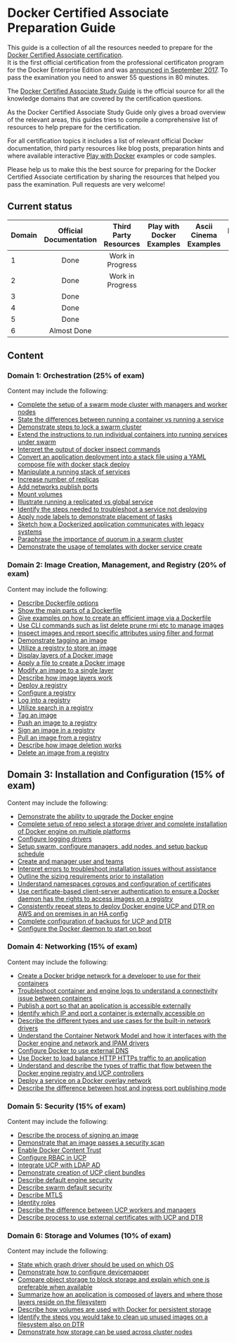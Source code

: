 # Docker Certified Associate Preparation Guide
This guide is a collection of all the resources needed to prepare for the [Docker Certified Associate certification](https://success.docker.com/Certification).  
It is the first official certification from the professional certificaton program for the Docker Enterprise Edition and was [announced in September 2017](https://blog.docker.com/tag/docker-certified-associate/).
To pass the examination you need to answer 55 questions in 80 minutes.

The [Docker Certified Associate Study Guide](https://prismic-io.s3.amazonaws.com/docker%2F8fb020bf-fe21-409c-ba02-7e0fd18276d5_dca+study+guide+v1.0.pdf) is the official source for all
the knowledge domains that are covered by the certification questions.

As the Docker Certified Associate Study Guide only gives a broad overview of the relevant areas, this guides tries to compile a comprehensive list of resources to help
prepare for the certification. 

For all certification topics it includes a list of relevant official Docker documentation, third party resources like blog posts, preparation hints and where
available interactive [Play with Docker](http://training.play-with-docker.com/alacart/) examples or code samples.

Please help us to make this the best source for preparing for the Docker Certified Associate certification by sharing the resources that helped you pass the examination.
Pull requests are very welcome!


## Current status
|Domain|Official Documentation|Third Party Resources|Play with Docker Examples|Ascii Cinema Examples|Preparation Hints|
|------|:--------------------:|:-------------------:|:-----------------------:|:-------------------:|:---------------:|
|1     |Done                  |Work in Progress     |                         |                     |                 |
|2     |Done                  |Work in Progress     |                         |                     |                 |
|3     |Done                  |                     |                         |                     |                 |
|4     |Done                  |                     |                         |                     |                 |
|5     |Done                  |                     |                         |                     |                 |
|6     |Almost Done           |                     |                         |                     |                 |

## Content
### Domain 1: Orchestration (25% of exam)
Content may include the following:
- [Complete the setup of a swarm mode cluster with managers and worker nodes](domain1/Complete_the_setup_of_a_swarm_mode_cluster_with_managers_and_worker_nodes.md)
- [State the differences between running a container vs running a service](domain1/State_the_differences_between_running_a_container_vs_running_a_service.md)
- [Demonstrate steps to lock a swarm cluster](domain1/Demonstrate_steps_to_lock_a_swarm_cluster.md)
- [Extend the instructions to run individual containers into running services under swarm](domain1/Extend_the_instructions_to_run_individual_containers_into_running_services_under_swarm.md)
- [Interpret the output of docker inspect commands](domain1/Interpret_the_output_of_docker_inspect_commands.md)
- [Convert an application deployment into a stack file using a YAML compose file with docker stack deploy](domain1/Convert_an_application_deployment_into_a_stack_file_using_a_YAML_compose_file_with_docker_stack_deploy.md)
- [Manipulate a running stack of services](domain1/Manipulate_a_running_stack_of_services.md)
- [Increase number of replicas](domain1/Increase_number_of_replicas.md)
- [Add networks publish ports](domain1/Add_networks_publish_ports.md)
- [Mount volumes](domain1/Mount_volumes.md)
- [Illustrate running a replicated vs global service](domain1/Illustrate_running_a_replicated_vs_global_service.md)
- [Identify the steps needed to troubleshoot a service not deploying](domain1/Identify_the_steps_needed_to_troubleshoot_a_service_not_deploying.md)
- [Apply node labels to demonstrate placement of tasks](domain1/Apply_node_labels_to_demonstrate_placement_of_tasks.md)
- [Sketch how a Dockerized application communicates with legacy systems](domain1/Sketch_how_a_Dockerized_application_communicates_with_legacy_systems.md)
- [Paraphrase the importance of quorum in a swarm cluster](domain1/Paraphrase_the_importance_of_quorum_in_a_swarm_cluster.md)
- [Demonstrate the usage of templates with docker service create](domain1/Demonstrate_the_usage_of_templates_with_docker_service_create.md)

### Domain 2: Image Creation, Management, and Registry (20% of exam)
Content may include the following:
- [Describe Dockerfile options](domain2/Describe_Dockerfile_options.md)
- [Show the main parts of a Dockerfile](domain2/Show_the_main_parts_of_a_Dockerfile.md)
- [Give examples on how to create an efficient image via a Dockerfile](domain2/Give_examples_on_how_to_create_an_efficient_image_via_a_Dockerfile.md)
- [Use CLI commands such as list delete prune rmi etc to manage images](domain2/Use_CLI_commands_such_as_list_delete_prune_rmi_etc_to_manage_images.md)
- [Inspect images and report specific attributes using filter and format](domain2/Inspect_images_and_report_specific_attributes_using_filter_and_format.md)
- [Demonstrate tagging an image](domain2/Demonstrate_tagging_an_image.md)
- [Utilize a registry to store an image](domain2/Utilize_a_registry_to_store_an_image.md)
- [Display layers of a Docker image](domain2/Display_layers_of_a_Docker_image.md)
- [Apply a file to create a Docker image](domain2/Apply_a_file_to_create_a_Docker_image.md)
- [Modify an image to a single layer](domain2/Modify_an_image_to_a_single_layer.md)
- [Describe how image layers work](domain2/Describe_how_image_layers_work.md)
- [Deploy a registry](domain2/Deploy_a_registry.md)
- [Configure a registry](domain2/Configure_a_registry.md)
- [Log into a registry](domain2/Log_into_a_registry.md)
- [Utilize search in a registry](domain2/Utilize_search_in_a_registry.md)
- [Tag an image](domain2/Tag_an_image.md)
- [Push an image to a registry](domain2/Push_an_image_to_a_registry.md)
- [Sign an image in a registry](domain2/Sign_an_image_in_a_registry.md)
- [Pull an image from a registry](domain2/Pull_an_image_from_a_registry.md)
- [Describe how image deletion works](domain2/Describe_how_image_deletion_works.md)
- [Delete an image from a registry](domain2/Delete_an_image_from_a_registry.md)

## Domain 3: Installation and Configuration (15% of exam)
Content may include the following:
- [Demonstrate the ability to upgrade the Docker engine](domain3/Demonstrate_the_ability_to_upgrade_the_Docker_engine.md)
- [Complete setup of repo select a storage driver and complete installation of Docker engine on multiple platforms](domain3/Complete_setup_of_repo_select_a_storage_driver_and_complete_installation_of_Docker_engine_on_multiple_platforms.md)
- [Configure logging drivers](domain3/Configure_logging_drivers.md)
- [Setup swarm, configure managers, add nodes, and setup backup schedule](domain3/Setup_swarm_configure_managers_add_nodes_and_setup_backup_schedule.md)
- [Create and manager user and teams](domain3/Create_and_manager_user_and_teams.md)
- [Interpret errors to troubleshoot installation issues without assistance](domain3/Interpret_errors_to_troubleshoot_installation_issues_without_assistance.md)
- [Outline the sizing requirements prior to installation](domain3/Outline_the_sizing_requirements_prior_to_installation.md)
- [Understand namespaces cgroups and configuration of certificates](domain3/Understand_namespaces_cgroups_and_configuration_of_certificates.md)
- [Use certificate-based client-server authentication to ensure a Docker daemon has the rights to access images on a registry](domain3/Use_certificate-based_client-server_authentication_to_ensure_a_Docker_daemon_has_the_rights_to_access_images_on_a_registry.md)
- [Consistently repeat steps to deploy Docker engine UCP and DTR on AWS and on premises in an HA config](domain3/Consistently_repeat_steps_to_deploy_Docker_engine_UCP_and_DTR_on_AWS_and_on_premises_in_an_HA_config.md)
- [Complete configuration of backups for UCP and DTR](domain3/Complete_configuration_of_backups_for_UCP_and_DTR.md)
- [Configure the Docker daemon to start on boot](domain3/Configure_the_Docker_daemon_to_start_on_boot.md)

### Domain 4: Networking (15% of exam)
Content may include the following:
- [Create a Docker bridge network for a developer to use for their containers](domain4/Create_a_Docker_bridge_network_for_a_developer_to_use_for_their_containers.md)
- [Troubleshoot container and engine logs to understand a connectivity issue between containers](domain4/Troubleshoot_container_and_engine_logs_to_understand_a_connectivity_issue_between_containers.md)
- [Publish a port so that an application is accessible externally](domain4/Publish_a_port_so_that_an_application_is_accessible_externally.md)
- [Identify which IP and port a container is externally accessible on](domain4/Identify_which_IP_and_port_a_container_is_externally_accessible_on.md)
- [Describe the different types and use cases for the built-in network drivers](domain4/Describe_the_different_types_and_use_cases_for_the_built-in_network_drivers.md)
- [Understand the Container Network Model and how it interfaces with the Docker engine and network and IPAM drivers](domain4/Understand_the_Container_Network_Model_and_how_it_interfaces_with_the_Docker_engine_and_network_and_IPAM_drivers.md)
- [Configure Docker to use external DNS](domain4/Configure_Docker_to_use_external_DNS.md)
- [Use Docker to load balance HTTP HTTPs traffic to an application](domain4/Use_Docker_to_load_balance_HTTP_HTTPs_traffic_to_an_application.md)
- [Understand and describe the types of traffic that flow between the Docker engine registry and UCP controllers](domain4/Understand_and_describe_the_types_of_traffic_that_flow_between_the_Docker_engine_registry_and_UCP_controllers.md)
- [Deploy a service on a Docker overlay network](domain4/Deploy_a_service_on_a_Docker_overlay_network.md)
- [Describe the difference between host and ingress port publishing mode](domain4/Describe_the_difference_between_host_and_ingress_port_publishing_mode.md)

### Domain 5: Security (15% of exam)
Content may include the following:
- [Describe the process of signing an image](domain5/Describe_the_process_of_signing_an_image.md)
- [Demonstrate that an image passes a security scan](domain5/Demonstrate_that_an_image_passes_a_security_scan.md)
- [Enable Docker Content Trust](domain5/Enable_Docker_Content_Trust.md)
- [Configure RBAC in UCP](domain5/Configure_RBAC_in_UCP.md)
- [Integrate UCP with LDAP AD](domain5/Integrate_UCP_with_LDAP_AD.md)
- [Demonstrate creation of UCP client bundles](domain5/Demonstrate_creation_of_UCP_client_bundles.md)
- [Describe default engine security](domain5/Describe_default_engine_security.md)
- [Describe swarm default security](domain5/Describe_swarm_default_security.md)
- [Describe MTLS](domain5/Describe_MTLS.md)
- [Identity roles](domain5/Identity_roles.md)
- [Describe the difference between UCP workers and managers](domain5/Describe_the_difference_between_UCP_workers_and_managers.md)
- [Describe process to use external certificates with UCP and DTR](domain5/Describe_process_to_use_external_certificates_with_UCP_and_DTR.md)

### Domain 6: Storage and Volumes (10% of exam)
Content may include the following:
- [State which graph driver should be used on which OS](domain6/State_which_graph_driver_should_be_used_on_which_OS.md)
- [Demonstrate how to configure devicemapper](domain6/Demonstrate_how_to_configure_devicemapper.md)
- [Compare object storage to block storage and explain which one is preferable when available](domain6/Compare_object_storage_to_block_storage_and_explain_which_one_is_preferable_when_available.md)
- [Summarize how an application is composed of layers and where those layers reside on the filesystem](domain6/Summarize_how_an_application_is_composed_of_layers_and_where_those_layers_reside_on_the_filesystem.md)
- [Describe how volumes are used with Docker for persistent storage](domain6/Describe_how_volumes_are_used_with_Docker_for_persistent_storage.md)
- [Identify the steps you would take to clean up unused images on a filesystem also on DTR](domain6/Identify_the_steps_you_would_take_to_clean_up_unused_images_on_a_filesystem_also_on_DTR.md)
- [Demonstrate how storage can be used across cluster nodes](domain6/Demonstrate_how_storage_can_be_used_across_cluster_nodes.md)
